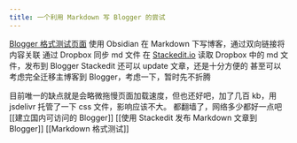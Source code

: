 ```yaml
---
title: 一个利用 Markdown 写 Blogger 的尝试
---
```

[Blogger 格式测试页面](https://404.gaoji.fun/p/markdown-blogger.html)
使用 Obsidian 在 Markdown 下写博客，通过双向链接将内容关联
通过 Dropbox 同步 md 文件
在 [Stackedit.io](stackedit.io) 读取 Dropbox 中的 md 文件，发布到 Blogger
Stackedit 还可以 update 文章，还是十分方便的
甚至可以考虑完全迁移主博客到 Blogger，考虑一下，暂时先不折腾

目前唯一的缺点就是会略微拖慢页面加载速度，但也还好吧，加了几百 kb，用 jsdelivr 托管了一下 css 文件，影响应该不大。
都翻墙了，网络多少都好一点吧
[[建立国内可访问的 Blogger]]
[[使用 Stackedit 发布 Markdown 文章到 Blogger]]
[[Markdown 格式测试]]

<!--stackedit_data:
eyJwcm9wZXJ0aWVzIjoidGFnczogJ0Jsb2dnZXIs5bel5L2c5r
WBJ1xuIiwiaGlzdG9yeSI6Wy0xMzQ3OTYzODc3XX0=
-->
